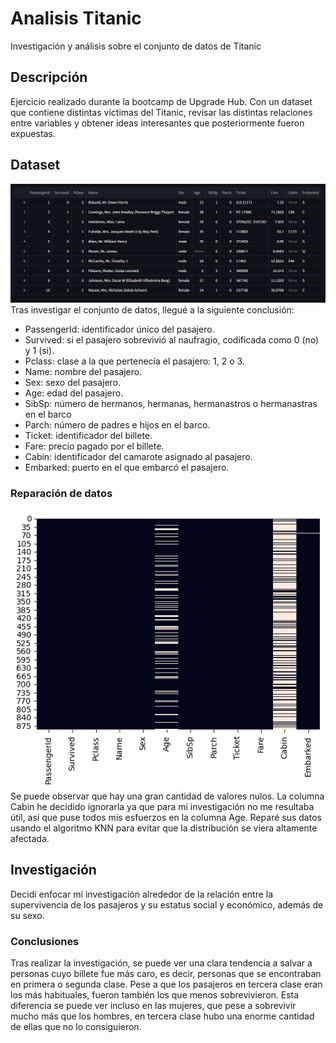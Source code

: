 # Analisis Titanic
Investigación y análisis sobre el conjunto de datos de Titanic

## Descripción
Ejercicio realizado durante la bootcamp de Upgrade Hub. Con un dataset que contiene distintas víctimas del Titanic,
revisar las distintas relaciones entre variables y obtener ideas interesantes que posteriormente fueron expuestas.

## Dataset
![Alt text](Recursos\dataset.png)
Tras investigar el conjunto de datos, llegué a la siguiente conclusión:
* PassengerId: identificador único del pasajero.
* Survived: si el pasajero sobrevivió al naufragio, codificada como 0 (no) y 1 (si).
* Pclass: clase a la que pertenecía el pasajero: 1, 2 o 3.
* Name: nombre del pasajero.
* Sex: sexo del pasajero.
* Age: edad del pasajero.
* SibSp: número de hermanos, hermanas, hermanastros o hermanastras en el barco
* Parch: número de padres e hijos en el barco.
* Ticket: identificador del billete.
* Fare: precio pagado por el billete.
* Cabin: identificador del camarote asignado al pasajero.
* Embarked: puerto en el que embarcó el pasajero.

### Reparación de datos
![Alt text](Recursos\heatmap.png "Heatmap de valores nulos")
Se puede observar que hay una gran cantidad de valores nulos. La columna Cabin he decidido ignorarla ya que para mi investigación no me resultaba útil,
así que puse todos mis esfuerzos en la columna Age. Reparé sus datos usando el algoritmo KNN para evitar que la distribución se viera altamente afectada.

## Investigación
Decidí enfocar mi investigación alrededor de la relación entre la supervivencia de los pasajeros y su estatus social y económico, además de su sexo.

### Conclusiones
Tras realizar la investigación, se puede ver una clara tendencia a salvar a personas cuyo billete fue más caro, es decir, personas que se encontraban
en primera o segunda clase. Pese a que los pasajeros en tercera clase eran los más habituales, fueron también los que menos sobrevivieron. Esta diferencia
se puede ver incluso en las mujeres, que pese a sobrevivir mucho más que los hombres, en tercera clase hubo una enorme cantidad de ellas que no lo consiguieron.